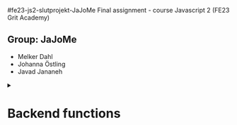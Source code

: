 #fe23-js2-slutprojekt-JaJoMe
Final assignment - course Javascript 2 (FE23 Grit Academy)

## Group: JaJoMe

- Melker Dahl
- Johanna Östling
- Javad Jananeh
<details>
<summary><h1>Backend functions</h1></summary>

### functions found in handledatabase.ts

#### readDatabase()

> Reads db.json and returns the object

#### writeDatabase()

> Rewrites db.json with new additions to the users array

### functions found in users.ts

#### getUsers()

> Uses readDatabase() and returns the users array in db.json

#### getUsersWithoutPassword

> Same as getUsers() but without the user.password property

#### getUser(id)

> Returns a single user by using find() to match the user.id provided in the paramater

#### logIn(userName, userPassword)

> Loops over getUsers() and returns a single userWithoutPassword if user.name and user.password matches the parameters
>
> **json format for this is:**_{"name": "username","password":"password"}_

#### getUserData(userId,dataType)

> Uses getUser(userId) and returns either the user.comments array or the user.posts array depending on the dataType paramater (either "comments" or "posts")
>
> **json format for this is:**_{"userId": "user.id","dataType":"comments"|"posts"}_

#### addUser(user)

> Creates a new user and adds it to the users array if the user.name is unique. user.id is randomly generated with crypto.randomUUID(). returns the user excluding the password
>
> **json format for this is:**_{"name":"name","password":"password","image":"src for img"}_

#### deleteUser(id)

> Deletes the user whose user.id matches the id provided in the paramater

### functions found in posts.ts

#### getPost(userId,postId)

> Uses getUser(userid) and returns the post if post.id matches the postId provided in the paramater
>
> **json format for this is:**_{"userId":"user.id","postId":"user.posts.postId"}_

#### getCategory(category)

> Returns an array with all posts that matches post.category to the category provided in the paramater
>
> **json format for this is:**_{"category":"League of Legends" | "Bloodborne" | "Palworld"}_

#### addPost(userId, post)

> Creates a new post object and pushes it into user.posts array in the user whose user.id matches the userId provided in the paramater
>
> **json format for this is:**_{ "title": "post title","bread": "post content","category":"League of Legends" | "Bloodborne" | "Palworld", "comments":[]}_

#### deletePost(userId, postId)

> Deletes a post object if the user.id and posts.postId matches the userId and postId provided in the paramaters
>
> **json format for this is:**_{"userId":"user.id","postId":"user.posts.postId"}_

### functions found in comments.ts

#### addComment(userId,postId,commentText)

> Creates a new comment and pushes it into the posts.post.comments array as well as the user.comments array of the user who made the request.
>
> **json format for this is:**_{"userId":"user.id","postId":"user.posts.postId","commentText":"the comment"}_

#### deleteComment(commentId)

> Deletes the comment that matches the user.comments.commentId with the commentId provided in the paramater.
>
> **json format for this is:**_{"commentId":"user.comments.comment.commentId"}_

</details>
